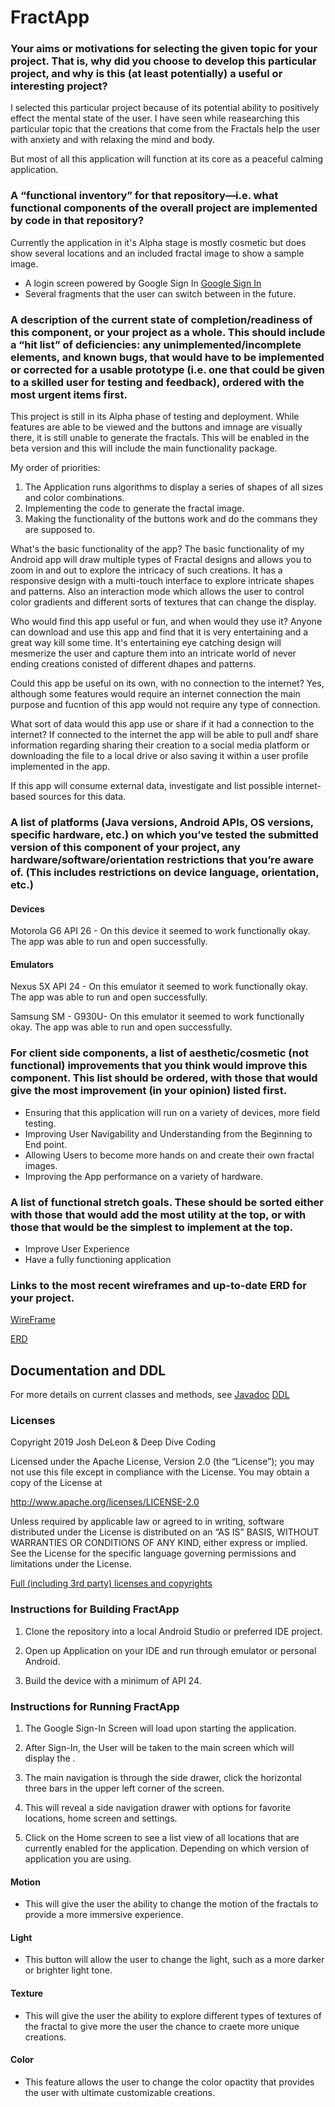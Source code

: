 # FractApp



### Your aims or motivations for selecting the given topic for your project. That is, why did you choose to develop this particular project, and why is this (at least potentially) a useful or interesting project?

I selected this particular project because of its potential ability to positively effect the mental state of the user. I have seen while reasearching this particular topic that the creations that come from the Fractals help the user with anxiety and with relaxing the mind and body.  

But most of all this application will function at its core as a peaceful calming application.

### A “functional inventory” for that repository—i.e. what functional components of the overall project are implemented by code in that repository?

  Currently the application in it's Alpha stage is mostly cosmetic but does show several locations and an included fractal image to show a sample image. 
- A login screen powered by Google Sign In [Google Sign In](https://github.com/googlesamples/google-services/tree/master/android/signin)
- Several fragments that the user can switch between in the future.  

### A description of the current state of completion/readiness of this component, or your project as a whole. This should include a “hit list” of deficiencies: any unimplemented/incomplete elements, and known bugs, that would have to be implemented or corrected for a usable prototype (i.e. one that could be given to a skilled user for testing and feedback), ordered with the most urgent items first.

This project is still in its Alpha phase of testing and deployment. While features are able to be viewed and the buttons and imnage are visually there, it is still unable to generate the fractals. This will be enabled in the beta version and this will include the main functionality package.

My order of priorities:
1. The Application runs algorithms to display a series of shapes of all sizes and color combinations.
2. Implementing the code to generate the fractal image.
3. Making the functionality of the buttons work and do the commans they are supposed to. 

What's the basic functionality of the app? The basic functionality of my Android app will draw multiple types of Fractal designs and allows you to zoom in and out to explore the intricacy of such creations. It has a responsive design with a multi-touch interface to explore intricate shapes and patterns. Also an interaction mode which allows the user to control color gradients and different sorts of textures that can change the display. 

Who would find this app useful or fun, and when would they use it? Anyone can download and use this app and find that it is very entertaining and a great way kill some time. It's entertaining eye catching design will mesmerize the user and capture them into an intricate world of never ending creations conisted of different dhapes and patterns.

Could this app be useful on its own, with no connection to the internet? Yes, although some features would require an internet connection the main purpose and fucntion of this app would not require any type of connection.

What sort of data would this app use or share if it had a connection to the internet? If connected to the internet the app will be able to pull andf share information regarding sharing their creation to a social media platform or downloading the file to a local drive or also saving it within a user profile implemented in the app. 

If this app will consume external data, investigate and list possible internet-based sources for this data.

### A list of platforms (Java versions, Android APIs, OS versions, specific hardware, etc.) on which you’ve tested the submitted version of this component of your project, any hardware/software/orientation restrictions that you’re aware of. (This includes restrictions on device language, orientation, etc.)

#### Devices

Motorola G6 API 26 - On this device it seemed to work functionally okay. The app was able to run and open successfully.

#### Emulators

Nexus 5X API 24 - On this emulator it seemed to work functionally okay. The app was able to run and open successfully.

Samsung SM - G930U- On this emulator it seemed to work functionally okay. The app was able to run and open successfully.

### For client side components, a list of aesthetic/cosmetic (not functional) improvements that you think would improve this component. This list should be ordered, with those that would give the most improvement (in your opinion) listed first.

- Ensuring that this application will run on a variety of devices, more field testing. 
- Improving User Navigability and Understanding from the Beginning to End point.
- Allowing Users to become more hands on and create their own fractal images.
- Improving the App performance on a variety of hardware. 

### A list of functional stretch goals. These should be sorted either with those that would add the most utility at the top, or with those that would be the simplest to implement at the top.

- Improve User Experience
- Have a fully functioning application

### Links to the most recent wireframes and up-to-date ERD for your project.

[WireFrame](WireFrame.png)

[ERD](TheRealERD.pdf)

## Documentation and DDL
For more details on current classes and methods, see [Javadoc](docs/api/)
[DDL](docs/api/ddl.md)

### Licenses

Copyright 2019 Josh DeLeon & Deep Dive Coding

Licensed under the Apache License, Version 2.0 (the “License”); you may not use this file except in compliance with the License. You may obtain a copy of the License at

http://www.apache.org/licenses/LICENSE-2.0

Unless required by applicable law or agreed to in writing, software distributed under the License is distributed on an “AS IS” BASIS, WITHOUT WARRANTIES OR CONDITIONS OF ANY KIND, either express or implied. See the License for the specific language governing permissions and limitations under the License.

[Full (including 3rd party) licenses and copyrights](https://github.com/teamabqwifinder/ABQ-WiFinder-Pre-Planning/blob/master/Copyright.md)

### Instructions for Building FractApp

1. Clone the repository into a local Android Studio or preferred IDE project.

2. Open up Application on your IDE and run through emulator or personal Android.

3. Build the device with a minimum of API 24. 

### Instructions for Running FractApp

1. The Google Sign-In Screen will load upon starting the application.

2. After Sign-In, the User will be taken to the main screen which will display the .

3. The main navigation is through the side drawer, click the horizontal three bars in the upper left corner of the screen.

4. This will reveal a side navigation drawer with options for favorite locations, home screen and settings.

5. Click on the Home screen to see a list view of all locations that are currently enabled for the application. Depending on which version of application you are using.

#### Motion

- This will give the user the ability to change the motion of the fractals to provide a more immersive experience. 

#### Light

- This button will allow the user to change the light, such as a more darker or brighter light tone.

#### Texture

- This will give the user the ability to explore different types of textures of the fractal to give more the user the chance to craete more unique creations. 

#### Color

- This feature allows the user to change the color opactity that provides the user with ultimate customizable creations.

